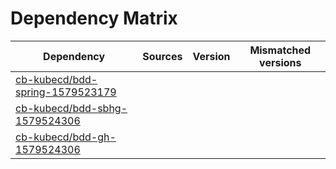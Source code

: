 # Dependency Matrix

Dependency | Sources | Version | Mismatched versions
---------- | ------- | ------- | -------------------
[cb-kubecd/bdd-spring-1579523179](https://github.com/cb-kubecd/bdd-spring-1579523179.git) |  | []() | 
[cb-kubecd/bdd-sbhg-1579524306](https://github.com/cb-kubecd/bdd-sbhg-1579524306.git) |  | []() | 
[cb-kubecd/bdd-gh-1579524306](https://github.com/cb-kubecd/bdd-gh-1579524306.git) |  | []() | 
